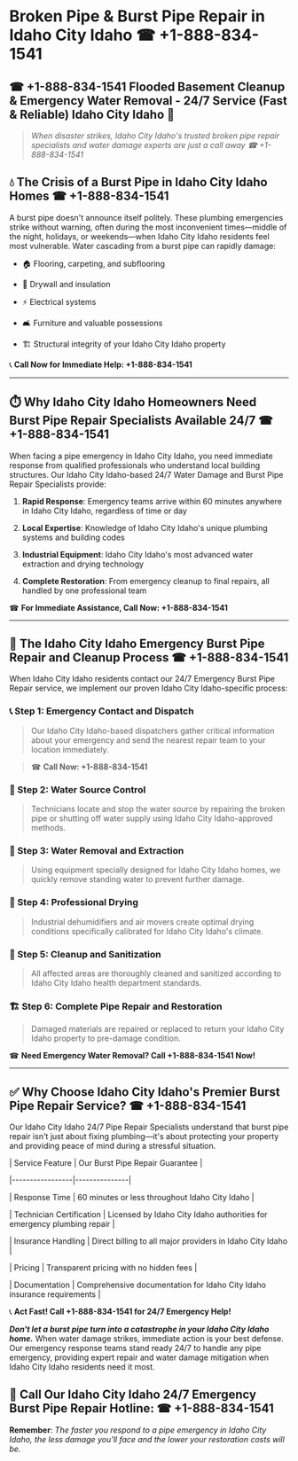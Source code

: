 # Broken Pipe & Burst Pipe Repair in Idaho City Idaho ☎ +1-888-834-1541  
## ☎ +1-888-834-1541 Flooded Basement Cleanup & Emergency Water Removal - 24/7 Service (Fast & Reliable) Idaho City Idaho 🚨  

> *When disaster strikes, Idaho City Idaho's trusted broken pipe repair specialists and water damage experts are just a call away ☎ +1-888-834-1541*  

## 💧 The Crisis of a Burst Pipe in Idaho City Idaho Homes ☎ +1-888-834-1541  

A burst pipe doesn't announce itself politely. These plumbing emergencies strike without warning, often during the most inconvenient times—middle of the night, holidays, or weekends—when Idaho City Idaho residents feel most vulnerable. Water cascading from a burst pipe can rapidly damage:  

* 🏠 Flooring, carpeting, and subflooring  
* 🧱 Drywall and insulation  
* ⚡ Electrical systems  
* 🛋️ Furniture and valuable possessions  
* 🏗️ Structural integrity of your Idaho City Idaho property  

📞 **Call Now for Immediate Help: +1-888-834-1541**  

---  

## ⏱️ Why Idaho City Idaho Homeowners Need Burst Pipe Repair Specialists Available 24/7 ☎ +1-888-834-1541  

When facing a pipe emergency in Idaho City Idaho, you need immediate response from qualified professionals who understand local building structures. Our Idaho City Idaho-based 24/7 Water Damage and Burst Pipe Repair Specialists provide:  

1. **Rapid Response**: Emergency teams arrive within 60 minutes anywhere in Idaho City Idaho, regardless of time or day  
2. **Local Expertise**: Knowledge of Idaho City Idaho's unique plumbing systems and building codes  
3. **Industrial Equipment**: Idaho City Idaho's most advanced water extraction and drying technology  
4. **Complete Restoration**: From emergency cleanup to final repairs, all handled by one professional team  

☎ **For Immediate Assistance, Call Now: +1-888-834-1541**  

---  

## 🔧 The Idaho City Idaho Emergency Burst Pipe Repair and Cleanup Process ☎ +1-888-834-1541  

When Idaho City Idaho residents contact our 24/7 Emergency Burst Pipe Repair service, we implement our proven Idaho City Idaho-specific process:  

### 📞 Step 1: Emergency Contact and Dispatch  
> Our Idaho City Idaho-based dispatchers gather critical information about your emergency and send the nearest repair team to your location immediately.  
> ☎ **Call Now: +1-888-834-1541**  

### 🚿 Step 2: Water Source Control  
> Technicians locate and stop the water source by repairing the broken pipe or shutting off water supply using Idaho City Idaho-approved methods.  

### 🌊 Step 3: Water Removal and Extraction  
> Using equipment specially designed for Idaho City Idaho homes, we quickly remove standing water to prevent further damage.  

### 💨 Step 4: Professional Drying  
> Industrial dehumidifiers and air movers create optimal drying conditions specifically calibrated for Idaho City Idaho's climate.  

### 🧼 Step 5: Cleanup and Sanitization  
> All affected areas are thoroughly cleaned and sanitized according to Idaho City Idaho health department standards.  

### 🏗️ Step 6: Complete Pipe Repair and Restoration  
> Damaged materials are repaired or replaced to return your Idaho City Idaho property to pre-damage condition.  

☎ **Need Emergency Water Removal? Call +1-888-834-1541 Now!**  

---  

## ✅ Why Choose Idaho City Idaho's Premier Burst Pipe Repair Service? ☎ +1-888-834-1541  

Our Idaho City Idaho 24/7 Pipe Repair Specialists understand that burst pipe repair isn't just about fixing plumbing—it's about protecting your property and providing peace of mind during a stressful situation.  

| Service Feature | Our Burst Pipe Repair Guarantee |  
|-----------------|---------------|  
| Response Time | 60 minutes or less throughout Idaho City Idaho |  
| Technician Certification | Licensed by Idaho City Idaho authorities for emergency plumbing repair |  
| Insurance Handling | Direct billing to all major providers in Idaho City Idaho |  
| Pricing | Transparent pricing with no hidden fees |  
| Documentation | Comprehensive documentation for Idaho City Idaho insurance requirements |  

📞 **Act Fast! Call +1-888-834-1541 for 24/7 Emergency Help!**  

***Don't let a burst pipe turn into a catastrophe in your Idaho City Idaho home.*** When water damage strikes, immediate action is your best defense. Our emergency response teams stand ready 24/7 to handle any pipe emergency, providing expert repair and water damage mitigation when Idaho City Idaho residents need it most.  

## 📱 Call Our Idaho City Idaho 24/7 Emergency Burst Pipe Repair Hotline: ☎ +1-888-834-1541  

**Remember**: *The faster you respond to a pipe emergency in Idaho City Idaho, the less damage you'll face and the lower your restoration costs will be.*